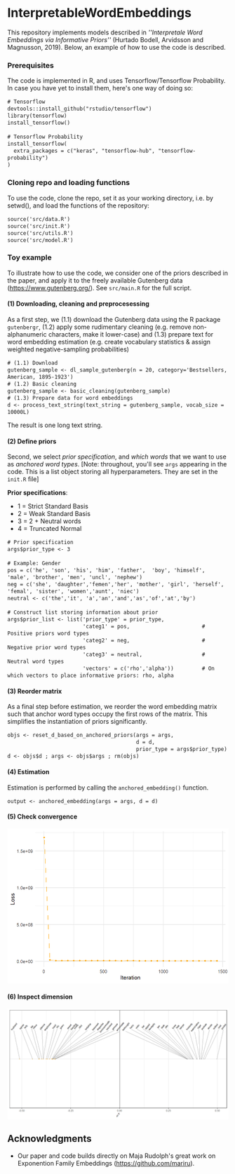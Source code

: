 # InterpretableWordEmbeddings

This repository implements models described in *''Interpretale Word Embeddings via Informative Priors''* (Hurtado Bodell, Arvidsson and Magnusson, 2019). Below, an example of how to use the code is described.  

<!--
## Example
For illustrative purposes, this page provides an instructive example of how can use the code. -->

### Prerequisites

The code is implemented in R, and uses Tensorflow/Tensorflow Probability. In case you have yet to install them, here's one way of doing so:

```
# Tensorflow
devtools::install_github("rstudio/tensorflow")
library(tensorflow)
install_tensorflow()

# Tensorflow Probability
install_tensorflow(
  extra_packages = c("keras", "tensorflow-hub", "tensorflow-probability")
)
```

### Cloning repo and loading functions

To use the code, clone the repo, set it as your working directory, i.e. by setwd(), and load the functions of the repository:

```
source('src/data.R')
source('src/init.R')
source('src/utils.R')
source('src/model.R')
```

### Toy example

To illustrate how to use the code, we consider one of the priors described in the paper, and apply it to the freely available Gutenberg data (https://www.gutenberg.org/). See ```src/main.R``` for the full script.

#### (1) Downloading, cleaning and preprocesessing

As a first step, we (1.1) download the Gutenberg data using the R package ```gutenbergr```, (1.2) apply some rudimentary cleaning (e.g. remove non-alphanumeric characters, make it lower-case) and (1.3) prepare text for word embedding estimation (e.g. create vocabulary statistics & assign weighted negative-sampling probabilities)

```
# (1.1) Download
gutenberg_sample <- dl_sample_gutenberg(n = 20, category='Bestsellers, American, 1895-1923')
# (1.2) Basic cleaning
gutenberg_sample <- basic_cleaning(gutenberg_sample)
# (1.3) Prepare data for word embeddings
d <- process_text_string(text_string = gutenberg_sample, vocab_size = 10000L)
```
The result is one long text string.

#### (2) Define priors

Second, we select *prior specification*, and *which words* that we want to use as *anchored word types*. [Note: throughout, you'll see ```args``` appearing in the code. This is a list object storing all hyperparameters. They are set in the ```init.R``` file]

**Prior specifications**:

* 1 = Strict Standard Basis
* 2 = Weak Standard Basis
* 3 = 2 + Neutral words
* 4 = Truncated Normal

```
# Prior specification
args$prior_type <- 3

# Example: Gender
pos = c('he', 'son', 'his', 'him', 'father',  'boy', 'himself', 'male', 'brother', 'men', 'uncl', 'nephew')
neg = c('she', 'daughter','femen','her', 'mother', 'girl', 'herself', 'femal', 'sister', 'women','aunt', 'niec')    
neutral <- c('the','it', 'a','an','and','as','of','at','by')

# Construct list storing information about prior
args$prior_list <- list('prior_type' = prior_type,            
                        'categ1' = pos,                       # Positive priors word types
                        'categ2' = neg,                       # Negative prior word types
                        'categ3' = neutral,                   # Neutral word types
                        'vectors' = c('rho','alpha'))         # On which vectors to place informative priors: rho, alpha         

```

#### (3) Reorder matrix

As a final step before estimation, we reorder the word embedding matrix such that anchor word types occupy the first rows of the matrix. This simplifies the instantiation of priors significantly.

```
objs <- reset_d_based_on_anchored_priors(args = args, 
                                         d = d, 
                                         prior_type = args$prior_type)
d <- objs$d ; args <- objs$args ; rm(objs)
```


<!--
To show how the method can be used, we now consider one of the prior specifications described in the paper.
In this example, we will use Gutenberg data. Please visit XXX and download YYY. Having downloaded the files, run the following code to pre-process the data in accordance with (Hurtado Bodell, Arvidsson and Magnusson 2019): -->


#### (4) Estimation

Estimation is performed by calling the ```anchored_embedding()``` function.

```
output <- anchored_embedding(args = args, d = d)
```

#### (5) Check convergence

<!--
![](output/gutenberg_convergence.png)
-->

<img src="output/gutenberg_convergence.png"
 width="800px"/>

#### (6) Inspect dimension

<!--
![](output/gutenberg_gender_dim.png)
-->

<img src="output/gutenberg_gender_dim.png"
 width="800px"/>

## Acknowledgments

* Our paper and code builds directly on Maja Rudolph's great work on Exponention Family Embeddings (https://github.com/mariru).
